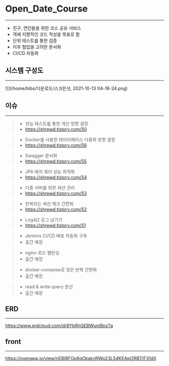 Open_Date_Course
================
* * *
+ 친구, 연인들을 위한 코스 공유 서비스 
+ 객체 지향적인 코드 작성을 목표로 함
+ 단위 테스트를 통한 검증
+ 이후 협업을 고려한 문서화
+ CI/CD 자동화

시스템 구성도
----------
* * *
![](/home/hibs/다운로드/스크린샷, 2021-10-13 04-18-24.png)

이슈
---
* * *  
> + 성능 테스트를 통한 개선 방향 결정  
>  + https://shrewd.tistory.com/50

>+ Docker를 사용한 데이터베이스 다중화 방향 결정 
>  + https://shrewd.tistory.com/56

>+ Swagger 문서화
>  + https://shrewd.tistory.com/55

>+ JPA 배치 쿼리 성능 최적화
>  + https://shrewd.tistory.com/54

>+ 다중 서버를 위한 세션 관리
>  + https://shrewd.tistory.com/53

>+ 반복되는 세션 체크 간편화
>  + https://shrewd.tistory.com/52

>+ Log4j2 로그 남기기
>  + https://shrewd.tistory.com/51

>+ Jenkins CI/CD 배포 자동화 구축
>  + 출간 예정 

>+ nginx 로드 밸런싱
>  + 출간 예정 

>+ docker-compose로 잦은 반복 간편화
>  + 출간 예정

>+ read & write query 분산
>  + 출간 예정

ERD
---
* * *
https://www.erdcloud.com/d/8YbRhQEBWuntBnzTa   

front
-----
* * *
https://ovenapp.io/view/nEBI8FOp8qOkaknRWp23LS4KEApI2RBT/F31dX

